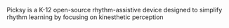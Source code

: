 Picksy is a K-12 open-source rhythm-assistive device designed to simplify rhythm learning by focusing on kinesthetic perception
